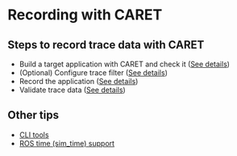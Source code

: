 # Recording with CARET

## Steps to record trace data with CARET

- Build a target application with CARET and check it ([See details](./build_check.md))
- (Optional) Configure trace filter ([See details](./trace_filtering.md))
- Record the application ([See details](./recording.md))
- Validate trace data ([See details](./validating.md))

## Other tips

- [CLI tools](./cli_tool.md)
- [ROS time (sim_time) support](./sim_time.md)

